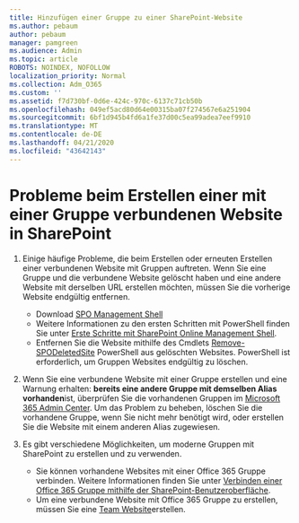```yaml
---
title: Hinzufügen einer Gruppe zu einer SharePoint-Website
ms.author: pebaum
author: pebaum
manager: pamgreen
ms.audience: Admin
ms.topic: article
ROBOTS: NOINDEX, NOFOLLOW
localization_priority: Normal
ms.collection: Adm_O365
ms.custom: ''
ms.assetid: f7d730bf-0d6e-424c-970c-6137c71cb50b
ms.openlocfilehash: 049ef5acd80d64e00315ba07f274567e6a251904
ms.sourcegitcommit: 6bf1d945b4fd6a1fe37d00c5ea99adea7eef9910
ms.translationtype: MT
ms.contentlocale: de-DE
ms.lasthandoff: 04/21/2020
ms.locfileid: "43642143"
---
```

# <a name="issues-when-creating-a-group-connected-site-in-sharepoint"></a>Probleme beim Erstellen einer mit einer Gruppe verbundenen Website in SharePoint

1. Einige häufige Probleme, die beim Erstellen oder erneuten Erstellen einer verbundenen Website mit Gruppen auftreten.
Wenn Sie eine Gruppe und die verbundene Website gelöscht haben und eine andere Website mit derselben URL erstellen möchten, müssen Sie die vorherige Website endgültig entfernen.

   - Download [SPO Management Shell](https://support.office.com/article/introduction-to-the-sharepoint-online-management-shell-c16941c3-19b4-4710-8056-34c034493429)
   - Weitere Informationen zu den ersten Schritten mit PowerShell finden Sie unter [Erste Schritte mit SharePoint Online Management Shell](https://docs.microsoft.com/powershell/module/sharepoint-online/remove-sposite).
   - Entfernen Sie die Website mithilfe des Cmdlets [Remove-SPODeletedSite](https://docs.microsoft.com/powershell/module/sharepoint-online/remove-sposite?view=sharepoint-ps) PowerShell aus gelöschten Websites. PowerShell ist erforderlich, um Gruppen Websites endgültig zu löschen.

1. Wenn Sie eine verbundene Website mit einer Gruppe erstellen und eine Warnung erhalten: **bereits eine andere Gruppe mit demselben Alias vorhanden**ist, überprüfen Sie die vorhandenen Gruppen im [Microsoft 365 Admin Center](https://admin.microsoft.com/AdminPortal/Home#/groups). Um das Problem zu beheben, löschen Sie die vorhandene Gruppe, wenn Sie nicht mehr benötigt wird, oder erstellen Sie die Website mit einem anderen Alias zugewiesen.

1. Es gibt verschiedene Möglichkeiten, um moderne Gruppen mit SharePoint zu erstellen und zu verwenden.

   - Sie können vorhandene Websites mit einer Office 365 Gruppe verbinden. Weitere Informationen finden Sie unter [Verbinden einer Office 365 Gruppe mithilfe der SharePoint-Benutzeroberfläche](https://docs.microsoft.com/sharepoint/dev/transform/modernize-connect-to-office365-group#connect-an-office-365-group-using-the-sharepoint-user-interface).
   - Um eine verbundene Website mit Office 365 Gruppe zu erstellen, müssen Sie eine [Team Website](https://admin.microsoft.com/sharepoint)erstellen.
